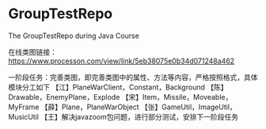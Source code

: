 # GroupTestRepo
The GroupTestRepo during Java Course

在线类图链接：https://www.processon.com/view/link/5eb38075e0b34d071248a462

一阶段任务：完善类图，即完善类图中的属性、方法等内容，严格按照格式，具体模块分工如下
【江】PlaneWarClient，Constant，Background
【陈】Drawable，EnemyPlane，Explode
【宋】Item，Missile，Moveable，MyFrame
【薛】Plane，PlaneWarObject
【张】GameUtil，ImageUtil，MusicUtil
【王】解决javazoom包问题，进行部分测试，安排下一阶段任务